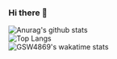 ### Hi there 👋

![Anurag's github stats](https://github-readme-stats.vercel.app/api?username=gsw4869&theme=radical&show_icons=true)  
![Top Langs](https://github-readme-stats.vercel.app/api/top-langs/?username=gsw4869&theme=radical&layout=compact&hide=CMAKE)  
![GSW4869's wakatime stats](https://github-readme-stats.vercel.app/api/wakatime?username=gsw4869&layout=compact)


<!--
**gsw4869/gsw4869** is a ✨ _special_ ✨ repository because its `README.md` (this file) appears on your GitHub profile.

Here are some ideas to get you started:

- 🔭 I’m currently working on ...
- 🌱 I’m currently learning ...
- 👯 I’m looking to collaborate on ...
- 🤔 I’m looking for help with ...
- 💬 Ask me about ...
- 📫 How to reach me: ...
- 😄 Pronouns: ...
- ⚡ Fun fact: ...
-->
